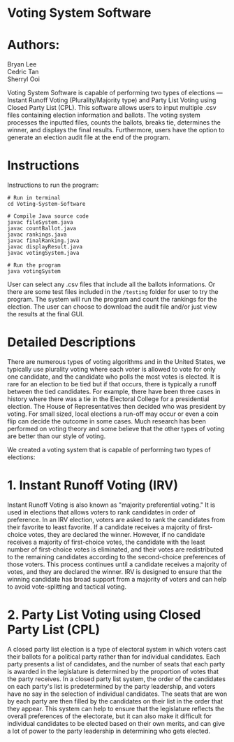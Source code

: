# Voting System Software
# Authors: <br />
Bryan Lee <br />
Cedric Tan <br />
Sherryl Ooi <br />

Voting System Software is capable of performing two types of elections — Instant Runoff Voting (Plurality/Majority type) and Party List Voting using Closed Party List (CPL). This software allows users to input multiple .csv files containing election information and ballots. The voting system processes the inputted files, counts the ballots, breaks tie, determines the winner, and displays the final results. Furthermore, users have the option to generate an election audit file at the end of the program. 



<h1>Instructions  </h1>
Instructions to run the program:

```
# Run in terminal
cd Voting-System-Software

# Compile Java source code
javac fileSystem.java
javac countBallot.java
javac rankings.java
javac finalRanking.java
javac displayResult.java
javac votingSystem.java

# Run the program
java votingSystem
```

User can select any .csv files that include all the ballots informations. Or there are some test files included in the `/testing` folder for user to try the program. The system will run the program and count the rankings for the election. The user can choose to download the audit file and/or just view the results at the final GUI.
  
<h1> Detailed Descriptions </h1>
There are numerous types of voting algorithms and in the United States, we typically use plurality voting where each voter is allowed to vote for only one candidate, and the candidate who polls the most votes is elected. It is rare for an election to be tied but if that occurs, there is typically a runoff between the tied candidates. For example, there have been three cases in history where there was a tie in the Electoral College for a presidential election. The House of Representatives then decided who was president by voting. For small sized, local elections a run-off may occur or even a coin flip can decide the outcome in some cases. Much research has been performed on voting theory and some believe that the other types of voting are better than our style of voting. <br />

We created a voting system that is capable of performing two types of elections: 

# 1. Instant Runoff Voting (IRV) 
Instant Runoff Voting is also known as "majority preferential voting." It is used in elections that allows voters to rank candidates in order of preference. In an IRV election, voters are asked to rank the candidates from their favorite to least favorite. If a candidate receives a majority of first-choice votes, they are declared the winner. However, if no candidate receives a majority of first-choice votes, the candidate with the least number of first-choice votes is eliminated, and their votes are redistributed to the remaining candidates according to the second-choice preferences of those voters. This process continues until a candidate receives a majority of votes, and they are declared the winner. IRV is designed to ensure that the winning candidate has broad support from a majority of voters and can help to avoid vote-splitting and tactical voting. 

# 2. Party List Voting using Closed Party List (CPL)
A closed party list election is a type of electoral system in which voters cast their ballots for a political party rather than for individual candidates. Each party presents a list of candidates, and the number of seats that each party is awarded in the legislature is determined by the proportion of votes that the party receives. In a closed party list system, the order of the candidates on each party's list is predetermined by the party leadership, and voters have no say in the selection of individual candidates. The seats that are won by each party are then filled by the candidates on their list in the order that they appear. This system can help to ensure that the legislature reflects the overall preferences of the electorate, but it can also make it difficult for individual candidates to be elected based on their own merits, and can give a lot of power to the party leadership in determining who gets elected.







  
  
